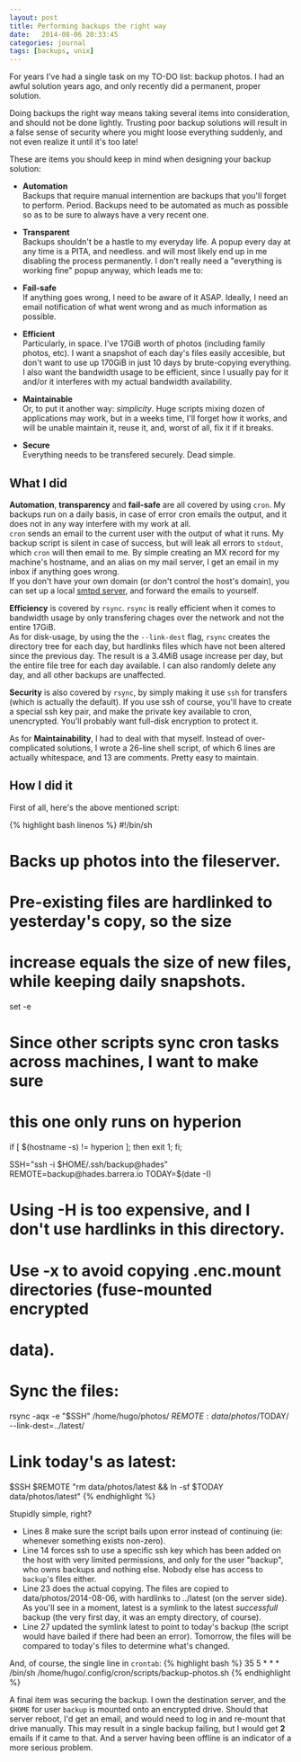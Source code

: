 ```yaml
---
layout: post
title: Performing backups the right way
date:   2014-08-06 20:33:45
categories: journal
tags: [backups, unix]
---
```


For years I've had a single task on my TO-DO list: backup photos. I had an awful solution years ago, and only recently did a permanent, proper solution.

Doing backups the right way means taking several items into consideration, and should not be done lightly. Trusting poor backup solutions will result in a false sense of security where you might loose everything suddenly, and not even realize it until it's too late!

These are items you should keep in mind when designing your backup solution:

 * **Automation**  
 Backups that require manual internention are backups that you'll forget to perform. Period. Backups need to be automated as much as possible so as to be sure to always have a very recent one.  

 * **Transparent**  
 Backups shouldn't be a hastle to my everyday life. A popup every day at any time is a PITA, and needless. and will most likely end up in me disabling the process permanently. I don't really need a "everything is working fine" popup anyway, which leads me to:

 * **Fail-safe**  
 If anything goes wrong, I need to be aware of it ASAP. Ideally, I need an email notification of what went wrong and as much information as possible. 

 * **Efficient**  
 Particularly, in space. I've 17GiB worth of photos (including family photos, etc). I want a snapshot of each day's files easily accesible, but don't want to use up 170GiB in just 10 days by brute-copying everything.  
 I also want the bandwidth usage to be efficient, since I usually pay for it and/or it interferes with my actual bandwidth availability.
 
 * **Maintainable**  
 Or, to put it another way: *simplicity*.  Huge scripts mixing dozen of applications may work, but in a weeks time, I'll forget how it works, and will be unable maintain it, reuse it, and, worst of all, fix it if it breaks.

 * **Secure**  
 Everything needs to be transfered securely. Dead simple.

What I did
----------

**Automation**, **transparency** and **fail-safe** are all covered by using ```cron```. My backups run on a daily basis, in case of error cron emails the output, and it does not in any way interfere with my work at all.  
```cron``` sends an email to the current user with the output of what it runs. My backup script is silent in case of success, but will leak all errors to ```stdout```, which ```cron``` will then email to me. By simple creating an MX record for my machine's hostname, and an alias on my mail server, I get an email in my inbox if anything goes wrong.  
If you don't have your own domain (or don't control the host's domain), you can set up a local [smtpd server](https://opensmtpd.org/), and forward the emails to yourself.

**Efficiency** is covered by ```rsync```. ```rsync``` is really efficient when it comes to bandwidth usage by only transfering chages over the network and not the entire 17GiB.  
As for disk-usage, by using the the ```--link-dest``` flag, ```rsync``` creates the directory tree for each day, but hardlinks files which have not been altered since the previous day. The result is a 3.4MiB usage increase per day, but the entire file tree for each day available. I can also randomly delete any day, and all other backups are unaffected.

**Security** is also covered by ```rsync```, by simply making it use ```ssh``` for transfers (which is actually the default). If you use ssh of course, you'll have to create a special ssh key pair, and make the private key available to cron, unencrypted. You'll probably want full-disk encryption to protect it.

As for **Maintainability**, I had to deal with that myself. Instead of over-complicated solutions, I wrote a 26-line shell script, of which 6 lines are actually whitespace, and 13 are comments. Pretty easy to maintain.

How I did it
------------

First of all, here's the above mentioned script:

{% highlight bash linenos %}
#!/bin/sh
#
# Backs up photos into the fileserver.
#
# Pre-existing files are hardlinked to yesterday's copy, so the size
# increase equals the size of new files, while keeping daily snapshots.
 
set -e

# Since other scripts sync cron tasks across machines, I want to make sure
# this one only runs on hyperion
if [ $(hostname -s) != hyperion ]; then exit 1; fi;

SSH="ssh -i $HOME/.ssh/backup@hades"
REMOTE=backup@hades.barrera.io
TODAY=$(date -I)

# Using -H is too expensive, and I don't use hardlinks in this directory.
# Use -x to avoid copying .enc.mount directories (fuse-mounted encrypted
# data).

# Sync the files:
rsync -aqx -e "$SSH" /home/hugo/photos/ $REMOTE:data/photos/$TODAY/ \
  --link-dest=../latest/

# Link today's as latest:
$SSH $REMOTE "rm data/photos/latest && ln -sf $TODAY data/photos/latest"
{% endhighlight %}

Stupidly simple, right?

 * Lines 8 make sure the script bails upon error instead of continuing (ie: whenever something exists non-zero).
 * Line 14 forces ssh to use a specific ssh key which has been added on the host with very limited permissions, and only for the user "backup", who owns backups and nothing else. Nobody else has access to ```backup```'s files either.
 * Line 23 does the actual copying. The files are copied to data/photos/2014-08-06, with hardlinks to ../latest (on the server side). As you'll see in a moment, latest is a symlink to the latest *successfull* backup (the very first day, it was an empty directory, of course).
 * Line 27 updated the symlink latest to point to today's backup (the script would have bailed if there had been an error). Tomorrow, the files will be compared to today's files to determine what's changed.

And, of course, the single line in ```crontab```:
{% highlight bash %}
35   5    *    *    *    /bin/sh /home/hugo/.config/cron/scripts/backup-photos.sh
{% endhighlight %}


A final item was securing the backup. I own the destination server, and the ```$HOME``` for user ```backup``` is mounted onto an encrypted drive. Should that server reboot, I'd get an email, and would need to log in and re-mount that drive manually. This may result in a single backup failing, but I would get **2** emails if it came to that. And a server having been offline is an indicator of a more serious problem.